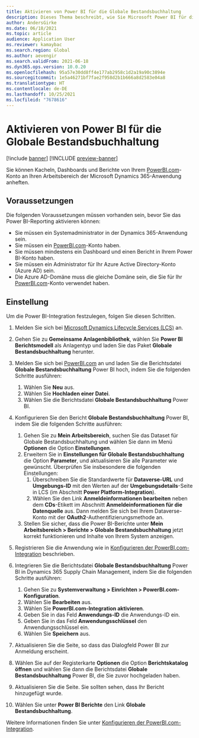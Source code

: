 ```yaml
---
title: Aktivieren von Power BI für die Globale Bestandsbuchhaltung
description: Dieses Thema beschreibt, wie Sie Microsoft Power BI für die Globale Bestandsbuchhaltung aktivieren.
author: AndersGirke
ms.date: 06/18/2021
ms.topic: article
audience: Application User
ms.reviewer: kamaybac
ms.search.region: Global
ms.author: aevengir
ms.search.validFrom: 2021-06-18
ms.dyn365.ops.version: 10.0.20
ms.openlocfilehash: 95a57e30dd8ff4e177ab2958c1d2a19a90c3894e
ms.sourcegitcommit: 1e5a46271bf7fae2f958d2b1b666a8d2583e04a8
ms.translationtype: HT
ms.contentlocale: de-DE
ms.lasthandoff: 10/25/2021
ms.locfileid: "7678616"
---
```

# <a name="enable-power-bi-for-global-inventory-accounting"></a>Aktivieren von Power BI für die Globale Bestandsbuchhaltung

[!include [banner](../includes/banner.md)]
[!INCLUDE [preview-banner](../includes/preview-banner.md)] <!--KFM: Until 4/30/2022 -->

Sie können Kacheln, Dashboards und Berichte von Ihrem [PowerBI.com](https://powerbi.com/)-Konto an Ihren Arbeitsbereich der Microsoft Dynamics 365-Anwendung anheften.

## <a name="prerequisites"></a>Voraussetzungen

Die folgenden Voraussetzungen müssen vorhanden sein, bevor Sie das Power BI-Reporting aktivieren können:

- Sie müssen ein Systemadministrator in der Dynamics 365-Anwendung sein.
- Sie müssen ein [PowerBI.com](https://powerbi.com/)-Konto haben.
- Sie müssen mindestens ein Dashboard und einen Bericht in Ihrem Power BI-Konto haben.
- Sie müssen ein Administrator für Ihr Azure Active Directory-Konto (Azure AD) sein.
- Die Azure AD-Domäne muss die gleiche Domäne sein, die Sie für Ihr [PowerBI.com](https://powerbi.com/)-Konto verwendet haben.

## <a name="setup"></a>Einstellung

Um die Power BI-Integration festzulegen, folgen Sie diesen Schritten.

1. Melden Sie sich bei [Microsoft Dynamics Lifecycle Services (LCS)](https://lcs.dynamics.com/Logon/Index) an.
1. Gehen Sie zu **Gemeinsame Anlagenbibliothek**, wählen Sie **Power BI Berichtsmodell** als Anlagentyp und laden Sie das Paket **Globale Bestandsbuchhaltung** herunter. 
1. Melden Sie sich bei [PowerBI.com](https://app.powerbi.com/) an und laden Sie die Berichtsdatei **Globale Bestandsbuchhaltung** Power BI hoch, indem Sie die folgenden Schritte ausführen:

    1. Wählen Sie **Neu** aus.
    1. Wählen Sie **Hochladen einer Datei**.
    1. Wählen Sie die Berichtsdatei **Globale Bestandsbuchhaltung** Power BI.

1. Konfigurieren Sie den Bericht **Globale Bestandsbuchhaltung** Power BI, indem Sie die folgenden Schritte ausführen:

    1. Gehen Sie zu **Mein Arbeitsbereich**, suchen Sie das Dataset für Globale Bestandsbuchhaltung und wählen Sie dann im Menü **Optionen** die Option **Einstellungen**.
    1. Erweitern Sie in **Einstellungen für Globale Bestandsbuchhaltung** die Option **Parameter**, und aktualisieren Sie alle Parameter wie gewünscht. Überprüfen Sie insbesondere die folgenden Einstellungen:
        1. Überschreiben Sie die Standardwerte für **Dataverse-URL** und **Umgebungs-ID** mit den Werten auf der **Umgebungsdetails**-Seite in LCS (im Abschnitt **Power Platform-Integration**).
        1. Wählen Sie den Link **Anmeldeinformationen bearbeiten** neben dem **CDs**-Etikett im Abschnitt **Anmeldeinformationen für die Datenquelle** aus. Dann melden Sie sich bei Ihrem Dataverse-Konto mit der **OAuth2**-Authentifizierungsmethode an.
    1. Stellen Sie sicher, dass die Power BI-Berichte unter **Mein Arbeitsbereich \> Berichte \> Globale Bestandsbuchhaltung** jetzt korrekt funktionieren und Inhalte von Ihrem System anzeigen.

1. Registrieren Sie die Anwendung wie in [Konfigurieren der PowerBI.com-Integration](../../fin-ops-core/dev-itpro/analytics/configure-power-bi-integration.md#registration-process) beschrieben.
1. Integrieren Sie die Berichtsdatei **Globale Bestandsbuchhaltung** Power BI in Dynamics 365 Supply Chain Management, indem Sie die folgenden Schritte ausführen:

    1. Gehen Sie zu **Systemverwaltung \> Einrichten \> PowerBI.com-Konfiguration**.
    1. Wählen Sie **Bearbeiten** aus.
    1. Wählen Sie **PowerBI.com-Integration aktivieren**.
    1. Geben Sie in das Feld **Anwendungs-ID** die Anwendungs-ID ein.
    1. Geben Sie in das Feld **Anwendungsschlüssel** den Anwendungsschlüssel ein.
    1. Wählen Sie **Speichern** aus.

1. Aktualisieren Sie die Seite, so dass das Dialogfeld Power BI zur Anmeldung erscheint.
1. Wählen Sie auf der Registerkarte **Optionen** die Option **Berichtskatalog öffnen** und wählen Sie dann die Berichtsdatei **Globale Bestandsbuchhaltung** Power BI, die Sie zuvor hochgeladen haben.
1. Aktualisieren Sie die Seite. Sie sollten sehen, dass Ihr Bericht hinzugefügt wurde.
1. Wählen Sie unter **Power BI Berichte** den Link **Globale Bestandsbuchhaltung**.

Weitere Informationen finden Sie unter [Konfigurieren der PowerBI.com-Integration](../../fin-ops-core/dev-itpro/analytics/configure-power-bi-integration.md).
